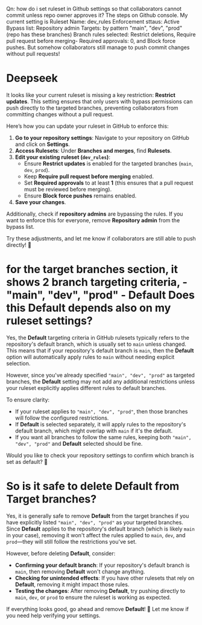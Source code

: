 Qn: how do i set ruleset in Github settings so that collaborators cannot commit unless repo owner approves it? The steps on Github console. My current setting is Ruleset Name: dev_rules Enforcement sttaus: Active Bypass list: Repository admin Targets: by pattern "main", "dev", "prod" (repo has these branches) Branch rules selected: Restrict deletions, Require pull request before merging- Required approvals: 0, and Block force pushes. But somehow collaborators still manage to push commit changes without pull requests!

# Deepseek
It looks like your current ruleset is missing a key restriction: **Restrict updates**. This setting ensures that only users with bypass permissions can push directly to the targeted branches, preventing collaborators from committing changes without a pull request.

Here’s how you can update your ruleset in GitHub to enforce this:
1. **Go to your repository settings**: Navigate to your repository on GitHub and click on **Settings**.
2. **Access Rulesets**: Under **Branches and merges**, find **Rulesets**.
3. **Edit your existing ruleset (`dev_rules`)**:
   - Ensure **Restrict updates** is enabled for the targeted branches (`main`, `dev`, `prod`).
   - Keep **Require pull request before merging** enabled.
   - Set **Required approvals** to at least **1** (this ensures that a pull request must be reviewed before merging).
   - Ensure **Block force pushes** remains enabled.
4. **Save your changes**.

Additionally, check if **repository admins** are bypassing the rules. If you want to enforce this for everyone, remove **Repository admin** from the bypass list.

Try these adjustments, and let me know if collaborators are still able to push directly! 🚀

# for the target branches section, it shows 2 branch targeting criteria, - "main", "dev", "prod" - Default Does this Default depends also on my ruleset settings?

Yes, the **Default** targeting criteria in GitHub rulesets typically refers to the repository's default branch, which is usually set to `main` unless changed. This means that if your repository's default branch is `main`, then the **Default** option will automatically apply rules to `main` without needing explicit selection.

However, since you've already specified `"main", "dev", "prod"` as targeted branches, the **Default** setting may not add any additional restrictions unless your ruleset explicitly applies different rules to default branches.

To ensure clarity:
- If your ruleset applies to `"main", "dev", "prod"`, then those branches will follow the configured restrictions.
- If **Default** is selected separately, it will apply rules to the repository's default branch, which might overlap with `main` if it's the default.
- If you want all branches to follow the same rules, keeping both `"main", "dev", "prod"` and **Default** selected should be fine.

Would you like to check your repository settings to confirm which branch is set as default? 🚀

# So is it safe to delete Default from Target branches?
Yes, it is generally safe to remove **Default** from the target branches if you have explicitly listed `"main", "dev", "prod"` as your targeted branches. Since **Default** applies to the repository's default branch (which is likely `main` in your case), removing it won't affect the rules applied to `main`, `dev`, and `prod`—they will still follow the restrictions you've set.

However, before deleting **Default**, consider:
- **Confirming your default branch**: If your repository's default branch is `main`, then removing **Default** won't change anything.
- **Checking for unintended effects**: If you have other rulesets that rely on **Default**, removing it might impact those rules.
- **Testing the changes**: After removing **Default**, try pushing directly to `main`, `dev`, or `prod` to ensure the ruleset is working as expected.

If everything looks good, go ahead and remove **Default**! 🚀 Let me know if you need help verifying your settings.
